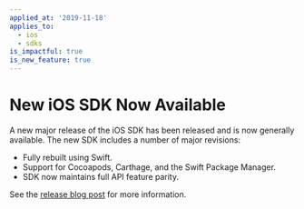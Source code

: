 ```yaml
---
applied_at: '2019-11-18'
applies_to:
  - ios
  - sdks
is_impactful: true
is_new_feature: true
---
```

# New iOS SDK Now Available

A new major release of the iOS SDK has been released and is now generally
available. The new SDK includes a number of major revisions:

* Fully rebuilt using Swift.
* Support for Cocoapods, Carthage, and the Swift Package Manager.
* SDK now maintains full API feature parity.

See the [release blog post][ios-sdk-release-blog] for more information.

[ios-sdk-release-blog]: https://medium.com/box-developer-blog/the-new-box-ios-sdk-now-available-baf624b289b4
